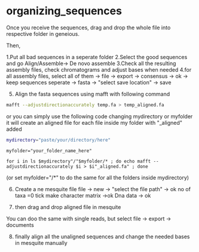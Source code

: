 # organizing_sequences

Once you receive the sequences, drag and drop the whole file into respective folder in geneious. 

Then,

1.Put all bad sequences in a seperate folder
2.Select the good sequences and go Align/Assemble-> De novo assemble
3.Check all the resulting assembly files, check chromatograms and adjust bases when needed
4.for all assembly files, select all of them -> file -> export -> consensus -> ok -> keep sequences seperate -> fasta -> "select save location" -> save

5. Align the fasta sequences using mafft with following command

```bash
mafft --adjustdirectionaccurately temp.fa > temp_aligned.fa
```
or you can simply use the following code changing mydirectory or myfolder 
it will create an aligned file for each file inside my folder with "_aligned" added

```bash
mydirectory="paste/your/directory/here"
```

```
myfolder="your_folder_name_here"
```

```
for i in ls $mydirectory"/"$myfolder/* ; do echo mafft --adjustdirectionaccurately $i > $i"_aligned.fa" ; done
```
(or set myfolder="/*" to do the same for all the folders inside mydirectory)

6. Create a ne mesquite file
  file -> new -> "select the file path" -> ok
   no of taxa =0
   tick make character matrix ->ok
   Dna data -> ok
   

7. then drag and drop aligned file in mesquite

You can doo the same with single reads, but select 
file -> export -> documents

8. finally align all the unaligned sequences and change the needed bases in mesquite manually
